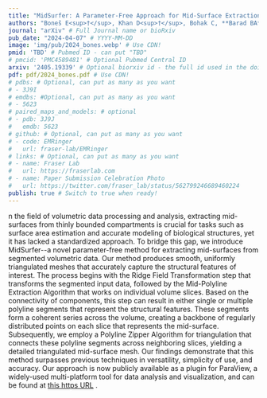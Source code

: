 ```yaml
---
title: "MidSurfer: A Parameter-Free Approach for Mid-Surface Extraction from Segmented Volumetric Data" # Required
authors: "Boneš E<sup>†</sup>, Khan D<sup>†</sup>, Bohak C, **Barad BA**, Grotjahn DA, Viola I, Theußl T" # Bold name of labmembers by wrapping with ** **
journal: "arXiv" # Full Journal name or bioRxiv
pub_date: "2024-04-07" # YYYY-MM-DD
image: 'img/pub/2024_bones.webp' # Use CDN!
pmid: 'TBD' # Pubmed ID - can put "TBD"
# pmcid: 'PMC4589481' # Optional Pubmed Central ID
arxiv: '2405.19339' # Optional biorxiv id - the full id used in the doi, which is formatted YYYY.MM.DD.ID on new preprints
pdf: pdf/2024_bones.pdf # Use CDN!
# pdbs: # Optional, can put as many as you want
# - 3J9I
# emdbs: #Optional, can put as many as you want
# - 5623
# paired_maps_and_models: # optional
# - pdb: 3J9J
#   emdb: 5623
# github: # Optional, can put as many as you want
# - code: EMRinger
#   url: fraser-lab/EMRinger
# links: # Optional, can put as many as you want
# - name: Fraser Lab
#   url: https://fraserlab.com
# - name: Paper Submission Celebration Photo
#   url: https://twitter.com/fraser_lab/status/562799246689460224
publish: true # Switch to true when ready!
---
```


n the field of volumetric data processing and analysis, extracting mid-surfaces from thinly bounded compartments is crucial for tasks such as surface area estimation and accurate modeling of biological structures, yet it has lacked a standardized approach. To bridge this gap, we introduce MidSurfer--a novel parameter-free method for extracting mid-surfaces from segmented volumetric data. Our method produces smooth, uniformly triangulated meshes that accurately capture the structural features of interest. The process begins with the Ridge Field Transformation step that transforms the segmented input data, followed by the Mid-Polyline Extraction Algorithm that works on individual volume slices. Based on the connectivity of components, this step can result in either single or multiple polyline segments that represent the structural features. These segments form a coherent series across the volume, creating a backbone of regularly distributed points on each slice that represents the mid-surface. Subsequently, we employ a Polyline Zipper Algorithm for triangulation that connects these polyline segments across neighboring slices, yielding a detailed triangulated mid-surface mesh. Our findings demonstrate that this method surpasses previous techniques in versatility, simplicity of use, and accuracy. Our approach is now publicly available as a plugin for ParaView, a widely-used multi-platform tool for data analysis and visualization, and can be found at [this https URL](https://github.com/kaust-vislab/MidSurfer) .